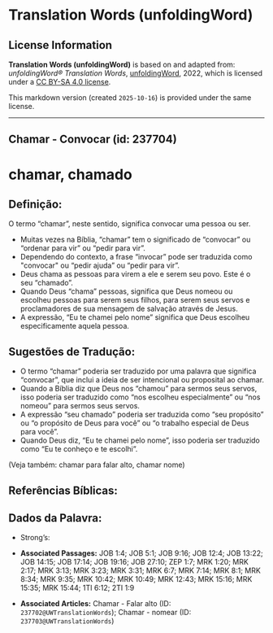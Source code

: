 # Translation Words (unfoldingWord)

## License Information

**Translation Words (unfoldingWord)** is based on and adapted from: _unfoldingWord® Translation Words_, [unfoldingWord](https://unfoldingword.org/utw), 2022, which is licensed under a [CC BY-SA 4.0 license](https://creativecommons.org/licenses/by-sa/4.0/legalcode.en).

This markdown version (created `2025-10-16`) is provided under the same license.



--------------------------------

## Chamar - Convocar (id: 237704)

chamar, chamado
===============

Definição:
----------

O termo “chamar”, neste sentido, significa convocar uma pessoa ou ser.

* Muitas vezes na Bíblia, “chamar” tem o significado de “convocar” ou “ordenar para vir” ou “pedir para vir”.
* Dependendo do contexto, a frase “invocar” pode ser traduzida como "convocar" ou “pedir ajuda” ou “pedir para vir”.
* Deus chama as pessoas para virem a ele e serem seu povo. Este é o seu “chamado”.
* Quando Deus “chama” pessoas, significa que Deus nomeou ou escolheu pessoas para serem seus filhos, para serem seus servos e proclamadores de sua mensagem de salvação através de Jesus.
* A expressão, “Eu te chamei pelo nome” significa que Deus escolheu especificamente aquela pessoa.

Sugestões de Tradução:
----------------------

* O termo “chamar” poderia ser traduzido por uma palavra que significa “convocar”, que inclui a ideia de ser intencional ou proposital ao chamar.
* Quando a Bíblia diz que Deus nos “chamou” para sermos seus servos, isso poderia ser traduzido como “nos escolheu especialmente” ou “nos nomeou” para sermos seus servos.
* A expressão “seu chamado” poderia ser traduzida como “seu propósito” ou “o propósito de Deus para você” ou “o trabalho especial de Deus para você”.
* Quando Deus diz, “Eu te chamei pelo nome”, isso poderia ser traduzido como “Eu te conheço e te escolhi”.

(Veja também: chamar para falar alto, chamar nome)

Referências Bíblicas:
---------------------

Dados da Palavra:
-----------------

* Strong’s:

* **Associated Passages:** JOB 1:4; JOB 5:1; JOB 9:16; JOB 12:4; JOB 13:22; JOB 14:15; JOB 17:14; JOB 19:16; JOB 27:10; ZEP 1:7; MRK 1:20; MRK 2:17; MRK 3:13; MRK 3:23; MRK 3:31; MRK 6:7; MRK 7:14; MRK 8:1; MRK 8:34; MRK 9:35; MRK 10:42; MRK 10:49; MRK 12:43; MRK 15:16; MRK 15:35; MRK 15:44; 1TI 6:12; 2TI 1:9
* **Associated Articles:** Chamar - Falar alto (ID: `237702@UWTranslationWords`); Chamar - nomear (ID: `237703@UWTranslationWords`)

